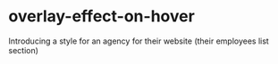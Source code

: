 # overlay-effect-on-hover
Introducing a style for an agency for their website (their employees list section)
